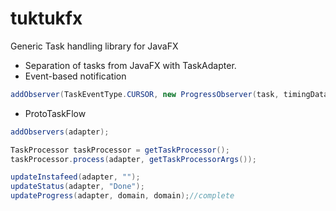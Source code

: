 # tuktukfx
Generic Task handling library for JavaFX

* Separation of tasks from JavaFX with TaskAdapter.
* Event-based notification
```java
addObserver(TaskEventType.CURSOR, new ProgressObserver(task, timingData));
```
* ProtoTaskFlow
```java
addObservers(adapter);

TaskProcessor taskProcessor = getTaskProcessor();
taskProcessor.process(adapter, getTaskProcessorArgs());

updateInstafeed(adapter, "");
updateStatus(adapter, "Done");
updateProgress(adapter, domain, domain);//complete
```
